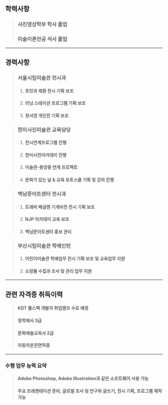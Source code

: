## 학력사항
>### 사진영상학부 학사 졸업
>### 미술이론전공 석사 졸업
---

## 경력사항
>### 서울시립미술관 전시과
>1. #### 호민과 재환 전시 기획 보조
>2. #### 러닝 스테이션 프로그램 기획 보조
>3. #### 정서영 개인전 기획 보조

>### 한미사진미술관 교육담당
>1. #### 전시연계프로그램 진행
>2. #### 한미사진아카데미 진행
>3. #### 미술관-중앙중 연계 프로젝트
>4. #### 문화가 있는 날 & 교육 포토스쿨 기획 및 강의 진행

>### 백남준아트센터 전시과
>1. #### 트레버 페글렌 기게비전 전시 기획 보조
>2. #### NJP 아카데미 교육 보조
>3. #### 백남준아트센터 홍보 관리

>### 부산시립미술관 학예인턴
>1. #### 어린이미술관 학예업무 전시 기획 보조 및 교육업무 지원
>2. #### 소장품 수집과 조사 및 관리 업무 지원
---

## 관련 자격증 취득이력 
>#### KDT 풀스택 개발자 취업캠프 수료 예정
>#### 정학예사 3급
>#### 문화예술교욱사 2급
>#### 자동차운전면허증

---
### 수행 업무 능력 요약
>#### Adobe Photoshop, Adobe Illustration과 같은 소프트웨어 사용 가능
>#### 주요 프레젠테이션 준비, 글로벌 조사 및 연구와 글쓰기, 전시 기획, 프로그램 제작 가능

